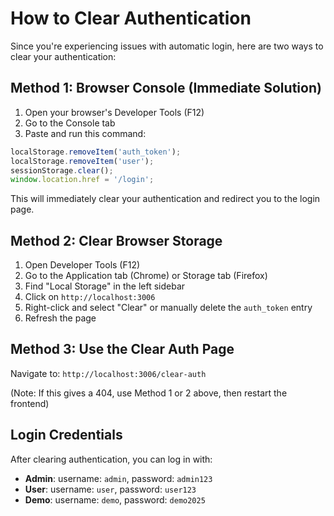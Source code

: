 # How to Clear Authentication

Since you're experiencing issues with automatic login, here are two ways to clear your authentication:

## Method 1: Browser Console (Immediate Solution)

1. Open your browser's Developer Tools (F12)
2. Go to the Console tab
3. Paste and run this command:

```javascript
localStorage.removeItem('auth_token'); 
localStorage.removeItem('user'); 
sessionStorage.clear(); 
window.location.href = '/login';
```

This will immediately clear your authentication and redirect you to the login page.

## Method 2: Clear Browser Storage

1. Open Developer Tools (F12)
2. Go to the Application tab (Chrome) or Storage tab (Firefox)
3. Find "Local Storage" in the left sidebar
4. Click on `http://localhost:3006`
5. Right-click and select "Clear" or manually delete the `auth_token` entry
6. Refresh the page

## Method 3: Use the Clear Auth Page

Navigate to: `http://localhost:3006/clear-auth`

(Note: If this gives a 404, use Method 1 or 2 above, then restart the frontend)

## Login Credentials

After clearing authentication, you can log in with:

- **Admin**: username: `admin`, password: `admin123`
- **User**: username: `user`, password: `user123`
- **Demo**: username: `demo`, password: `demo2025`